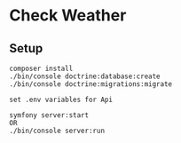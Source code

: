 # Check Weather

## Setup

```
composer install
./bin/console doctrine:database:create
./bin/console doctrine:migrations:migrate

set .env variables for Api
```

```
symfony server:start
OR
./bin/console server:run
```
